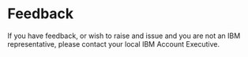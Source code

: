 # Feedback

If you have feedback, or wish to raise and issue and you are not an IBM representative, please contact your local IBM Account Executive.

<!-- Contact us if you have problems or you want to give feedback.
To submit an issue or provide feedback, use the following GitHub repository to create an issue: [Containerization-assets](https://github.ibm.com/wh-curamspm-devops/containerisation-assets/issues).

We strongly suggest to click on Watch or Star the repository on GitHub to be updated on latest changes-->
